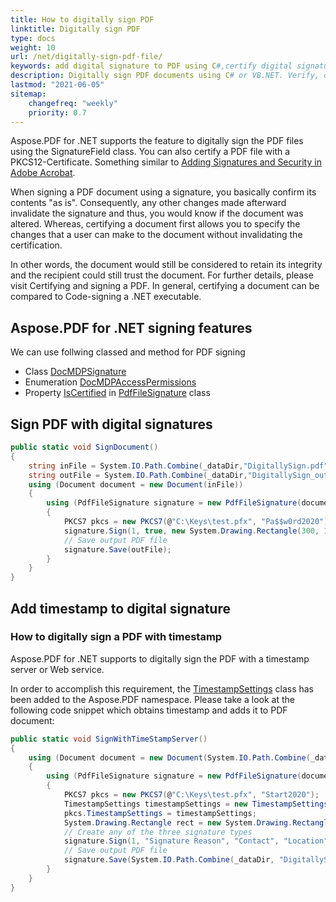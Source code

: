 ```yaml
---
title: How to digitally sign PDF
linktitle: Digitally sign PDF
type: docs
weight: 10
url: /net/digitally-sign-pdf-file/
keywords: add digital signature to PDF using C#,certify digital signature in PDF using csharp,digitally sign PDF using csharp,verify digitally signed PDF using csharp
description: Digitally sign PDF documents using C# or VB.NET. Verify, or validate the digitally sign PDFs using C# or VB.NET.
lastmod: "2021-06-05"
sitemap:
    changefreq: "weekly"
    priority: 0.7
---
```


Aspose.PDF for .NET supports the feature to digitally sign the PDF files using the SignatureField class. You can also certify a PDF file with a PKCS12-Certificate. Something similar to [Adding Signatures and Security in Adobe Acrobat](https://www.adobepress.com/articles/article.asp?p=1272495&seqNum=6).

When signing a PDF document using a signature, you basically confirm its contents "as is". Consequently, any other changes made afterward invalidate the signature and thus, you would know if the document was altered. Whereas, certifying a document first allows you to specify the changes that a user can make to the document without invalidating the certification.

In other words, the document would still be considered to retain its integrity and the recipient could still trust the document. For further details, please visit Certifying and signing a PDF. In general, certifying a document can be compared to Code-signing a .NET executable.

## Aspose.PDF for .NET signing features

We can use follwing classed and method for PDF signing

- Class [DocMDPSignature](https://apireference.aspose.com/pdf/net/aspose.pdf.forms/docmdpsignature)
- Enumeration [DocMDPAccessPermissions](https://apireference.aspose.com/pdf/net/aspose.pdf.forms/docmdpaccesspermissions)
- Property [IsCertified](https://apireference.aspose.com/pdf/net/aspose.pdf.facades/pdffilesignature/properties/iscertified) in [PdfFileSignature](https://apireference.aspose.com/pdf/net/aspose.pdf.facades/pdffilesignature) class

## Sign PDF with digital signatures

```csharp
public static void SignDocument()
{
    string inFile = System.IO.Path.Combine(_dataDir,"DigitallySign.pdf");
    string outFile = System.IO.Path.Combine(_dataDir,"DigitallySign_out.pdf");
    using (Document document = new Document(inFile))
    {
        using (PdfFileSignature signature = new PdfFileSignature(document))
        {
            PKCS7 pkcs = new PKCS7(@"C:\Keys\test.pfx", "Pa$$w0rd2020"); // Use PKCS7/PKCS7Detached objects
            signature.Sign(1, true, new System.Drawing.Rectangle(300, 100, 400, 200),pkcs);
            // Save output PDF file
            signature.Save(outFile);
        }
    }
}
```

## Add timestamp to digital signature

### How to digitally sign a PDF with timestamp

Aspose.PDF for .NET supports to digitally sign the PDF with a timestamp server or Web service.

In order to accomplish this requirement, the [TimestampSettings](https://apireference.aspose.com/pdf/net/aspose.pdf/timestampsettings) class has been added to the Aspose.PDF namespace. Please take a look at the following code snippet which obtains timestamp and adds it to PDF document:

```csharp
public static void SignWithTimeStampServer()
{
    using (Document document = new Document(System.IO.Path.Combine(_dataDir,"SimpleResume.pdf")))
    {
        using (PdfFileSignature signature = new PdfFileSignature(document))
        {
            PKCS7 pkcs = new PKCS7(@"C:\Keys\test.pfx", "Start2020");
            TimestampSettings timestampSettings = new TimestampSettings("https://freetsa.org/tsr", string.Empty); // User/Password can be omitted
            pkcs.TimestampSettings = timestampSettings;
            System.Drawing.Rectangle rect = new System.Drawing.Rectangle(100, 100, 200, 100);
            // Create any of the three signature types
            signature.Sign(1, "Signature Reason", "Contact", "Location", true, rect, pkcs);
            // Save output PDF file
            signature.Save(System.IO.Path.Combine(_dataDir, "DigitallySignWithTimeStamp_out.pdf"));
        }
    }
}
```
